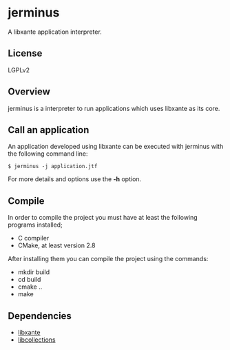 # jerminus

A libxante application interpreter.

## License

LGPLv2

## Overview

jerminus is a interpreter to run applications which uses libxante as its core.

## Call an application

An application developed using libxante can be executed with jerminus with the
following command line:

```
$ jerminus -j application.jtf
```

For more details and options use the **-h** option.

## Compile

In order to compile the project you must have at least the following programs
installed;

* C compiler
* CMake, at least version 2.8

After installing them you can compile the project using the commands:

* mkdir build
* cd build
* cmake ..
* make

## Dependencies

* [libxante](https://github.com/rsfreitas/libxante)
* [libcollections](https://github.com/rsfreitas/libcollections)

